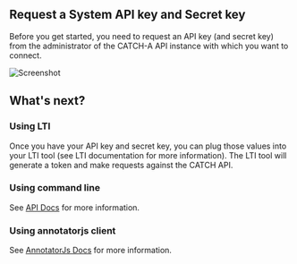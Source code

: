 ## Request a System API key and Secret key
Before you get started, you need to request an API key (and secret key) from the administrator of the CATCH-A API instance with which you want to connect.

![Screenshot](/img/show-system-api-key.png)

## What's next?

### Using LTI
Once you have your API key and secret key, you can plug those values into your LTI tool (see LTI documentation for more information). The LTI tool will generate a token and make requests against the CATCH API. 

### Using command line 
See [API Docs](api.md) for more information.

### Using annotatorjs client 
See [AnnotatorJs Docs](/user-guide/annotatorjs.md) for more information.

